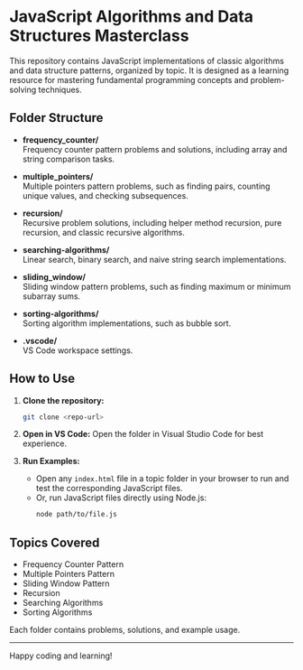 # JavaScript Algorithms and Data Structures Masterclass

This repository contains JavaScript implementations of classic algorithms and data structure patterns, organized by topic. It is designed as a learning resource for mastering fundamental programming concepts and problem-solving techniques.

## Folder Structure

- **frequency_counter/**  
  Frequency counter pattern problems and solutions, including array and string comparison tasks.

- **multiple_pointers/**  
  Multiple pointers pattern problems, such as finding pairs, counting unique values, and checking subsequences.

- **recursion/**  
  Recursive problem solutions, including helper method recursion, pure recursion, and classic recursive algorithms.

- **searching-algorithms/**  
  Linear search, binary search, and naive string search implementations.

- **sliding_window/**  
  Sliding window pattern problems, such as finding maximum or minimum subarray sums.

- **sorting-algorithms/**  
  Sorting algorithm implementations, such as bubble sort.

- **.vscode/**  
  VS Code workspace settings.

## How to Use

1. **Clone the repository:**
   ```sh
   git clone <repo-url>
   ```

2. **Open in VS Code:**
   Open the folder in Visual Studio Code for best experience.

3. **Run Examples:**
   - Open any `index.html` file in a topic folder in your browser to run and test the corresponding JavaScript files.
   - Or, run JavaScript files directly using Node.js:
     ```sh
     node path/to/file.js
     ```

## Topics Covered

- Frequency Counter Pattern
- Multiple Pointers Pattern
- Sliding Window Pattern
- Recursion
- Searching Algorithms
- Sorting Algorithms

Each folder contains problems, solutions, and example usage.

---

Happy coding and learning!
